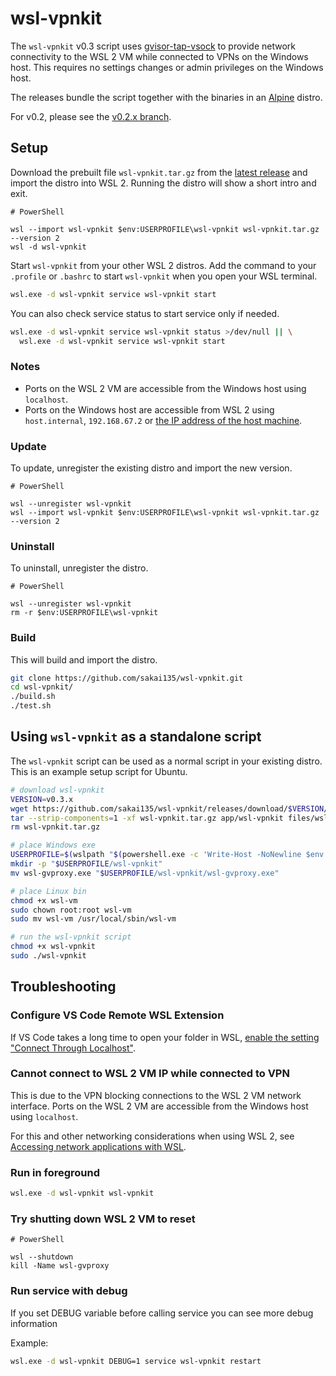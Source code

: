 # wsl-vpnkit

The `wsl-vpnkit` v0.3 script uses [gvisor-tap-vsock](https://github.com/containers/gvisor-tap-vsock) to provide network connectivity to the WSL 2 VM while connected to VPNs on the Windows host. This requires no settings changes or admin privileges on the Windows host.

The releases bundle the script together with the binaries in an [Alpine](https://alpinelinux.org/) distro.

For v0.2, please see the [v0.2.x branch](https://github.com/sakai135/wsl-vpnkit/tree/v0.2.x).

## Setup

Download the prebuilt file `wsl-vpnkit.tar.gz` from the [latest release](https://github.com/sakai135/wsl-vpnkit/releases/latest) and import the distro into WSL 2. Running the distro will show a short intro and exit.

```pwsh
# PowerShell

wsl --import wsl-vpnkit $env:USERPROFILE\wsl-vpnkit wsl-vpnkit.tar.gz --version 2
wsl -d wsl-vpnkit
```

Start `wsl-vpnkit` from your other WSL 2 distros. Add the command to your `.profile` or `.bashrc` to start `wsl-vpnkit` when you open your WSL terminal.

```sh
wsl.exe -d wsl-vpnkit service wsl-vpnkit start
```

You can also check service status to start service only if needed.

```sh
wsl.exe -d wsl-vpnkit service wsl-vpnkit status >/dev/null || \
  wsl.exe -d wsl-vpnkit service wsl-vpnkit start
```

### Notes

* Ports on the WSL 2 VM are accessible from the Windows host using `localhost`.
* Ports on the Windows host are accessible from WSL 2 using `host.internal`, `192.168.67.2` or [the IP address of the host machine](https://docs.microsoft.com/en-us/windows/wsl/networking#accessing-windows-networking-apps-from-linux-host-ip).

### Update

To update, unregister the existing distro and import the new version.

```pwsh
# PowerShell

wsl --unregister wsl-vpnkit
wsl --import wsl-vpnkit $env:USERPROFILE\wsl-vpnkit wsl-vpnkit.tar.gz --version 2
```

### Uninstall

To uninstall, unregister the distro.

```pwsh
# PowerShell

wsl --unregister wsl-vpnkit
rm -r $env:USERPROFILE\wsl-vpnkit
```

### Build

This will build and import the distro.

```sh
git clone https://github.com/sakai135/wsl-vpnkit.git
cd wsl-vpnkit/
./build.sh
./test.sh
```

## Using `wsl-vpnkit` as a standalone script

The `wsl-vpnkit` script can be used as a normal script in your existing distro. This is an example setup script for Ubuntu.

```sh
# download wsl-vpnkit
VERSION=v0.3.x
wget https://github.com/sakai135/wsl-vpnkit/releases/download/$VERSION/wsl-vpnkit.tar.gz
tar --strip-components=1 -xf wsl-vpnkit.tar.gz app/wsl-vpnkit files/wsl-gvproxy.exe files/wsl-vm
rm wsl-vpnkit.tar.gz

# place Windows exe
USERPROFILE=$(wslpath "$(powershell.exe -c 'Write-Host -NoNewline $env:USERPROFILE')")
mkdir -p "$USERPROFILE/wsl-vpnkit"
mv wsl-gvproxy.exe "$USERPROFILE/wsl-vpnkit/wsl-gvproxy.exe"

# place Linux bin
chmod +x wsl-vm
sudo chown root:root wsl-vm
sudo mv wsl-vm /usr/local/sbin/wsl-vm

# run the wsl-vpnkit script
chmod +x wsl-vpnkit
sudo ./wsl-vpnkit
```

## Troubleshooting

### Configure VS Code Remote WSL Extension

If VS Code takes a long time to open your folder in WSL, [enable the setting "Connect Through Localhost"](https://github.com/microsoft/vscode-docs/blob/main/remote-release-notes/v1_54.md#fix-for-wsl-2-connection-issues-when-behind-a-proxy).

### Cannot connect to WSL 2 VM IP while connected to VPN

This is due to the VPN blocking connections to the WSL 2 VM network interface. Ports on the WSL 2 VM are accessible from the Windows host using `localhost`.

For this and other networking considerations when using WSL 2, see [Accessing network applications with WSL](https://docs.microsoft.com/en-us/windows/wsl/networking).

### Run in foreground

```sh
wsl.exe -d wsl-vpnkit wsl-vpnkit
```

### Try shutting down WSL 2 VM to reset

```pwsh
# PowerShell

wsl --shutdown
kill -Name wsl-gvproxy
```

### Run service with debug

If you set DEBUG variable before calling service you can see more debug information

Example:
```sh
wsl.exe -d wsl-vpnkit DEBUG=1 service wsl-vpnkit restart
```
